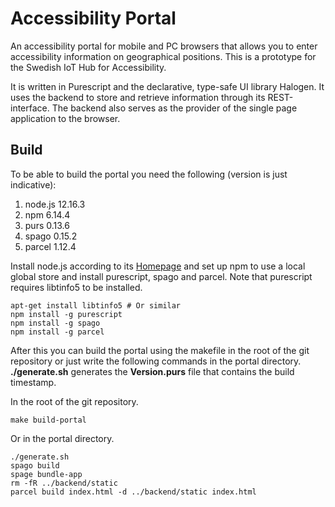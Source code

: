 # Accessibility Portal
An accessibility portal for mobile and PC browsers that allows you to enter accessibility information on geographical positions. This is a prototype for the Swedish IoT Hub for Accessibility.

It is written in Purescript and the declarative, type-safe UI library Halogen. It uses the backend to store and retrieve information through its REST-interface. The backend also serves as the provider of the single page application to the browser.

## Build
To be able to build the portal you need the following (version is just indicative):

1. node.js 12.16.3
2. npm 6.14.4
3. purs 0.13.6
4. spago 0.15.2
5. parcel 1.12.4

Install node.js according to its [Homepage](https://nodejs.org/en/) and set up npm to use a local global store and install purescript, spago and parcel. Note that purescript requires libtinfo5 to be installed.

```
apt-get install libtinfo5 # Or similar
npm install -g purescript
npm install -g spago
npm install -g parcel
```

After this you can build the portal using the makefile in the root of the git repository or just write the following commands in the portal directory. **./generate.sh** generates the **Version.purs** file that contains the build timestamp.

In the root of the git repository.

```
make build-portal
```

Or in the portal directory.

```
./generate.sh
spago build
spage bundle-app
rm -fR ../backend/static
parcel build index.html -d ../backend/static index.html
```
